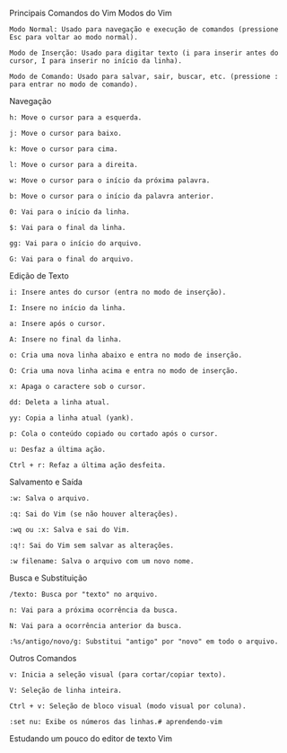 Principais Comandos do Vim
Modos do Vim

    Modo Normal: Usado para navegação e execução de comandos (pressione Esc para voltar ao modo normal).

    Modo de Inserção: Usado para digitar texto (i para inserir antes do cursor, I para inserir no início da linha).

    Modo de Comando: Usado para salvar, sair, buscar, etc. (pressione : para entrar no modo de comando).

Navegação

    h: Move o cursor para a esquerda.

    j: Move o cursor para baixo.

    k: Move o cursor para cima.

    l: Move o cursor para a direita.

    w: Move o cursor para o início da próxima palavra.

    b: Move o cursor para o início da palavra anterior.

    0: Vai para o início da linha.

    $: Vai para o final da linha.

    gg: Vai para o início do arquivo.

    G: Vai para o final do arquivo.

Edição de Texto

    i: Insere antes do cursor (entra no modo de inserção).

    I: Insere no início da linha.

    a: Insere após o cursor.

    A: Insere no final da linha.

    o: Cria uma nova linha abaixo e entra no modo de inserção.

    O: Cria uma nova linha acima e entra no modo de inserção.

    x: Apaga o caractere sob o cursor.

    dd: Deleta a linha atual.

    yy: Copia a linha atual (yank).

    p: Cola o conteúdo copiado ou cortado após o cursor.

    u: Desfaz a última ação.

    Ctrl + r: Refaz a última ação desfeita.

Salvamento e Saída

    :w: Salva o arquivo.

    :q: Sai do Vim (se não houver alterações).

    :wq ou :x: Salva e sai do Vim.

    :q!: Sai do Vim sem salvar as alterações.

    :w filename: Salva o arquivo com um novo nome.

Busca e Substituição

    /texto: Busca por "texto" no arquivo.

    n: Vai para a próxima ocorrência da busca.

    N: Vai para a ocorrência anterior da busca.

    :%s/antigo/novo/g: Substitui "antigo" por "novo" em todo o arquivo.

Outros Comandos

    v: Inicia a seleção visual (para cortar/copiar texto).

    V: Seleção de linha inteira.

    Ctrl + v: Seleção de bloco visual (modo visual por coluna).

    :set nu: Exibe os números das linhas.# aprendendo-vim
Estudando um pouco do editor de texto Vim
